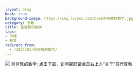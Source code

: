 ```yaml
---
layout: blog
book: true
background-image: https://img.locyoo.com/book爸爸教的数学.jpg
category: 书籍
title: 爸爸教的数学
tags:
- 书籍
- 教育
redirect_from:
  - /2024/03/爸爸教的数学/
---
```

![](https://img.locyoo.com/book爸爸教的数学.jpg)
爸爸教的数学: <a name = "ref1" href="https://089m.com/f/50983618-1272781262-10e885?p=3619">点击下载</a>，访问密码请点击右上方“关于”自行查看
